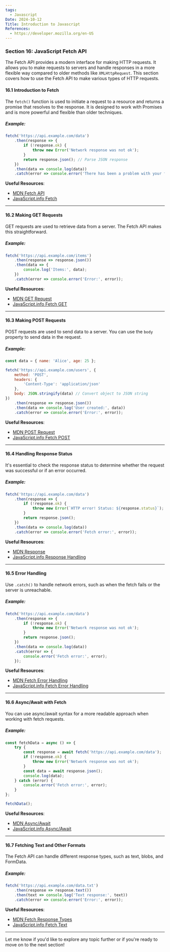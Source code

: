 ```yaml
---
tags:
  - Javascript
Date: 2024-10-12
Title: Introduction to Javascript
References:
  - https://developer.mozilla.org/en-US
---
```

### Section 16: **JavaScript Fetch API**

The Fetch API provides a modern interface for making HTTP requests. It allows you to make requests to servers and handle responses in a more flexible way compared to older methods like `XMLHttpRequest`. This section covers how to use the Fetch API to make various types of HTTP requests.

#### 16.1 Introduction to Fetch

The `fetch()` function is used to initiate a request to a resource and returns a promise that resolves to the response. It is designed to work with Promises and is more powerful and flexible than older techniques.

##### Example:
```javascript
fetch('https://api.example.com/data')
    .then(response => {
        if (!response.ok) {
            throw new Error('Network response was not ok');
        }
        return response.json(); // Parse JSON response
    })
    .then(data => console.log(data))
    .catch(error => console.error('There has been a problem with your fetch operation:', error));
```

**Useful Resources**:
- [MDN Fetch API](https://developer.mozilla.org/en-US/docs/Web/API/Fetch_API)
- [JavaScript.info Fetch](https://javascript.info/fetch)

---

#### 16.2 Making GET Requests

GET requests are used to retrieve data from a server. The Fetch API makes this straightforward.

##### Example:
```javascript
fetch('https://api.example.com/items')
    .then(response => response.json())
    .then(data => {
        console.log('Items:', data);
    })
    .catch(error => console.error('Error:', error));
```

**Useful Resources**:
- [MDN GET Request](https://developer.mozilla.org/en-US/docs/Web/API/Fetch_API/Using_Fetch#making_a_get_request)
- [JavaScript.info Fetch GET](https://javascript.info/fetch#fetch)

---

#### 16.3 Making POST Requests

POST requests are used to send data to a server. You can use the `body` property to send data in the request.

##### Example:
```javascript
const data = { name: 'Alice', age: 25 };

fetch('https://api.example.com/users', {
    method: 'POST',
    headers: {
        'Content-Type': 'application/json'
    },
    body: JSON.stringify(data) // Convert object to JSON string
})
    .then(response => response.json())
    .then(data => console.log('User created:', data))
    .catch(error => console.error('Error:', error));
```

**Useful Resources**:
- [MDN POST Request](https://developer.mozilla.org/en-US/docs/Web/API/Fetch_API/Using_Fetch#making_a_post_request)
- [JavaScript.info Fetch POST](https://javascript.info/fetch#post)

---

#### 16.4 Handling Response Status

It's essential to check the response status to determine whether the request was successful or if an error occurred.

##### Example:
```javascript
fetch('https://api.example.com/data')
    .then(response => {
        if (!response.ok) {
            throw new Error(`HTTP error! Status: ${response.status}`);
        }
        return response.json();
    })
    .then(data => console.log(data))
    .catch(error => console.error('Fetch error:', error));
```

**Useful Resources**:
- [MDN Response](https://developer.mozilla.org/en-US/docs/Web/API/Response)
- [JavaScript.info Response Handling](https://javascript.info/fetch#response)

---

#### 16.5 Error Handling

Use `.catch()` to handle network errors, such as when the fetch fails or the server is unreachable.

##### Example:
```javascript
fetch('https://api.example.com/data')
    .then(response => {
        if (!response.ok) {
            throw new Error('Network response was not ok');
        }
        return response.json();
    })
    .then(data => console.log(data))
    .catch(error => {
        console.error('Fetch error:', error);
    });
```

**Useful Resources**:
- [MDN Fetch Error Handling](https://developer.mozilla.org/en-US/docs/Web/API/Fetch_API/Using_Fetch#handling_errors)
- [JavaScript.info Fetch Error Handling](https://javascript.info/fetch#handling-errors)

---

#### 16.6 Async/Await with Fetch

You can use async/await syntax for a more readable approach when working with fetch requests.

##### Example:
```javascript
const fetchData = async () => {
    try {
        const response = await fetch('https://api.example.com/data');
        if (!response.ok) {
            throw new Error('Network response was not ok');
        }
        const data = await response.json();
        console.log(data);
    } catch (error) {
        console.error('Fetch error:', error);
    }
};

fetchData();
```

**Useful Resources**:
- [MDN Async/Await](https://developer.mozilla.org/en-US/docs/Learn/JavaScript/Asynchronous/Async_await)
- [JavaScript.info Async/Await](https://javascript.info/async-await)

---

#### 16.7 Fetching Text and Other Formats

The Fetch API can handle different response types, such as text, blobs, and FormData.

##### Example:
```javascript
fetch('https://api.example.com/data.txt')
    .then(response => response.text())
    .then(text => console.log('Text response:', text))
    .catch(error => console.error('Error:', error));
```

**Useful Resources**:
- [MDN Fetch Response Types](https://developer.mozilla.org/en-US/docs/Web/API/Response#response_types)
- [JavaScript.info Fetch Text](https://javascript.info/fetch#text)

---

Let me know if you'd like to explore any topic further or if you're ready to move on to the next section!